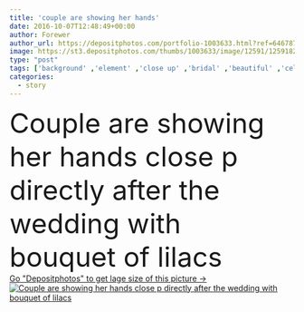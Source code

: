 ```yaml
---
title: 'couple are showing her hands'
date: 2016-10-07T12:48:49+00:00
author: Forewer
author_url: https://depositphotos.com/portfolio-1003633.html?ref=64678756
image: https://st3.depositphotos.com/thumbs/1003633/image/12591/125918292/api_thumb_450.jpg?forcejpeg=true
type: "post"
tags: ['background' ,'element' ,'close up' ,'bridal' ,'beautiful' ,'celebration' ,'happy' ,'closeup' ,'holding' ,'love' ,'romance' ,'girl' ,'female' ,'young' ,'people' ,'beauty' ,'happiness' ,'flowers' ,'male' ,'man' ,'hands' ,'bouquet' ,'skin' ,'violet' ,'purple' ,'couple' ,'romantic' ,'wedding' ,'bride' ,'hold' ,'two' ,'woman' ,'agreement' ,'together' ,'togetherness' ,'rings' ,'groom' ,'wife' ,'husband' ,'story' ,'married' ,'marriage' ,'engagement' ,'ceremony' ,'commitment' ,'happyness' ,'lilacs' ,'love story' ]
categories: 
  - story
---
```

<div aling="center">
            <font size="60"> Couple are showing her hands close p directly after the wedding with bouquet of lilacs</font>   
</div>
<div>
    <a href='https://st3.depositphotos.com/thumbs/1003633/image/12591/125918292/api_thumb_450.jpg?forcejpeg=true?ref=64678756' target=_blank > Go "Depositphotos" to get lage size of this picture ->
        <img href='https://st3.depositphotos.com/thumbs/1003633/image/12591/125918292/api_thumb_450.jpg?forcejpeg=true?ref=64678756' src='https://st3.depositphotos.com/1003633/12591/i/950/depositphotos_125918292-stock-photo-couple-are-showing-her-hands.jpg?forcejpeg=true' alt='Couple are showing her hands close p directly after the wedding with bouquet of lilacs' >
    </a>
</div>
